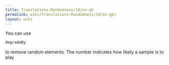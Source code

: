 ```yaml
---
title: Translations:Randomness/10/en-gb
permalink: wiki/Translations:Randomness/10/en-gb/
layout: wiki
---
```


You can use

``` Haskell
degradeBy
```

to remove random elements. The number indicates how likely a sample is
to play
